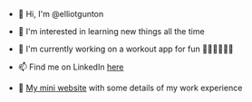 - 👋 Hi, I'm @elliotgunton

- 👀 I'm interested in learning new things all the time
- 🌱 I'm currently working on a workout app for fun 🏋🏻‍♂️🏋🏻‍♂️
- 📫 Find me on LinkedIn [here](https://www.linkedin.com/in/elliot-gunton-9837b2129/)
- 📜 [My mini website](https://elliotgunton.github.io) with some details of my work experience

<!---
elliotgunton/elliotgunton is a ✨ special ✨ repository because its `README.md` (this file) appears on your GitHub profile.
You can click the Preview link to take a look at your changes.
--->
